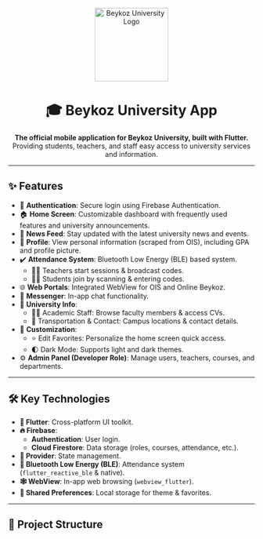 <p align="center">
  <img src="https://raw.githubusercontent.com/wiki/gemini/generative-ai-dart/assets/logo.png" alt="Beykoz University Logo" width="150">
</p>

<h1 align="center">🎓 Beykoz University App</h1>

<p align="center">
  <strong>The official mobile application for Beykoz University, built with Flutter.</strong><br>
  Providing students, teachers, and staff easy access to university services and information.
</p>

---

## ✨ Features

* 🔐 **Authentication**: Secure login using Firebase Authentication.
* 🏠 **Home Screen**: Customizable dashboard with frequently used features and university announcements.
* 📰 **News Feed**: Stay updated with the latest university news and events.
* 👤 **Profile**: View personal information (scraped from OIS), including GPA and profile picture.
* ✔️ **Attendance System**: Bluetooth Low Energy (BLE) based system.
    * 🧑‍🏫 Teachers start sessions & broadcast codes.
    * 🧑‍🎓 Students join by scanning & entering codes.
* 🌐 **Web Portals**: Integrated WebView for OIS and Online Beykoz.
* 💬 **Messenger**: In-app chat functionality.
* 🏢 **University Info**:
    * 👨‍🏫 Academic Staff: Browse faculty members & access CVs.
    * 🚌 Transportation & Contact: Campus locations & contact details.
* 🎨 **Customization**:
    * ⭐ Edit Favorites: Personalize the home screen quick access.
    * 🌓 Dark Mode: Supports light and dark themes.
* ⚙️ **Admin Panel (Developer Role)**: Manage users, teachers, courses, and departments.

---

## 🛠️ Key Technologies

* **📱 Flutter**: Cross-platform UI toolkit.
* **🔥 Firebase**:
    * **Authentication**: User login.
    * **Cloud Firestore**: Data storage (roles, courses, attendance, etc.).
* **🧩 Provider**: State management.
* **🔵 Bluetooth Low Energy (BLE)**: Attendance system (`flutter_reactive_ble` & native).
* **🕸️ WebView**: In-app web browsing (`webview_flutter`).
* **💾 Shared Preferences**: Local storage for theme & favorites.

---

## 📁 Project Structure